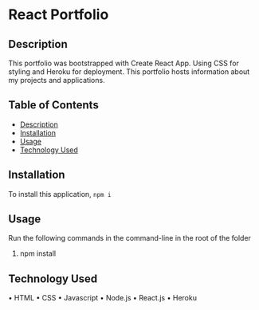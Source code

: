 # React Portfolio

## Description
This portfolio was bootstrapped with Create React App. Using CSS for styling and Heroku for deployment. This portfolio hosts information about my projects and applications.



## Table of Contents
- [Description](#description)
- [Installation](#installation)
- [Usage](#usage)
- [Technology Used](#technology-used)

## Installation
To install this application, ```npm i```  


## Usage
Run the following commands in the command-line in the root of the folder

1. npm install

## Technology Used
•	HTML
•	CSS
•	Javascript
•	Node.js
•	React.js
•	Heroku



